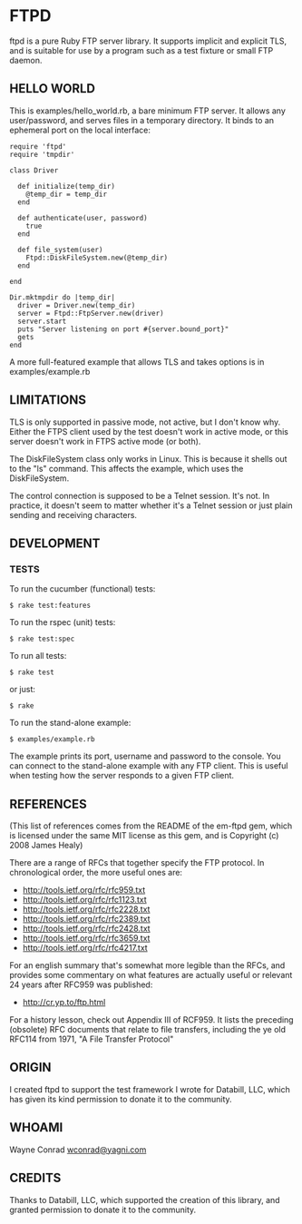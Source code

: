 # FTPD

ftpd is a pure Ruby FTP server library.  It supports implicit and
explicit TLS, and is suitable for use by a program such as a test
fixture or small FTP daemon.

## HELLO WORLD

This is examples/hello_world.rb, a bare minimum FTP server.  It allows
any user/password, and serves files in a temporary directory.  It
binds to an ephemeral port on the local interface:

    require 'ftpd'
    require 'tmpdir'

    class Driver

      def initialize(temp_dir)
        @temp_dir = temp_dir
      end

      def authenticate(user, password)
        true
      end

      def file_system(user)
        Ftpd::DiskFileSystem.new(@temp_dir)
      end

    end

    Dir.mktmpdir do |temp_dir|
      driver = Driver.new(temp_dir)
      server = Ftpd::FtpServer.new(driver)
      server.start
      puts "Server listening on port #{server.bound_port}"
      gets
    end

A more full-featured example that allows TLS and takes options is in
examples/example.rb

## LIMITATIONS

TLS is only supported in passive mode, not active, but I don't know
why.  Either the FTPS client used by the test doesn't work in active
mode, or this server doesn't work in FTPS active mode (or both).

The DiskFileSystem class only works in Linux.  This is because it
shells out to the "ls" command.  This affects the example, which uses
the DiskFileSystem.

The control connection is supposed to be a Telnet session.  It's not.
In practice, it doesn't seem to matter whether it's a Telnet session
or just plain sending and receiving characters.

## DEVELOPMENT

### TESTS

To run the cucumber (functional) tests:

    $ rake test:features

To run the rspec (unit) tests:

    $ rake test:spec

To run all tests:

    $ rake test

or just:

    $ rake

To run the stand-alone example:

    $ examples/example.rb

The example prints its port, username and password to the console.
You can connect to the stand-alone example with any FTP client.  This
is useful when testing how the server responds to a given FTP client.

## REFERENCES

(This list of references comes from the README of the em-ftpd gem,
which is licensed under the same MIT license as this gem, and is
Copyright (c) 2008 James Healy)

There are a range of RFCs that together specify the FTP protocol. In
chronological order, the more useful ones are:

* <http://tools.ietf.org/rfc/rfc959.txt>
* <http://tools.ietf.org/rfc/rfc1123.txt>
* <http://tools.ietf.org/rfc/rfc2228.txt>
* <http://tools.ietf.org/rfc/rfc2389.txt>
* <http://tools.ietf.org/rfc/rfc2428.txt>
* <http://tools.ietf.org/rfc/rfc3659.txt>
* <http://tools.ietf.org/rfc/rfc4217.txt>

For an english summary that's somewhat more legible than the RFCs, and
provides some commentary on what features are actually useful or
relevant 24 years after RFC959 was published:

* <http://cr.yp.to/ftp.html>

For a history lesson, check out Appendix III of RCF959. It lists the
preceding (obsolete) RFC documents that relate to file transfers,
including the ye old RFC114 from 1971, "A File Transfer Protocol"

## ORIGIN

I created ftpd to support the test framework I wrote for Databill,
LLC, which has given its kind permission to donate it to the
community.

## WHOAMI

Wayne Conrad <wconrad@yagni.com>

## CREDITS

Thanks to Databill, LLC, which supported the creation of this library,
and granted permission to donate it to the community.
